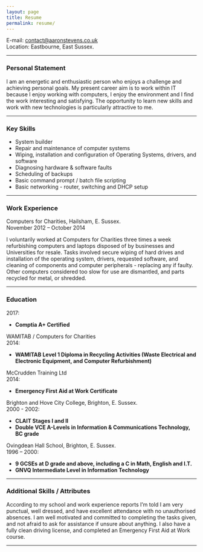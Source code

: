 ```yaml
---
layout: page
title: Resume
permalink: resume/
---
```


E-mail: <a href="&#109;&#97;&#105;&#108;&#116;&#111;&#58;&#99;&#111;&#110;&#116;&#97;&#99;&#116;&#64;&#97;&#97;&#114;&#111;&#110;&#115;&#116;&#101;&#118;&#101;&#110;&#115;&#46;&#99;&#111;&#46;&#117;&#107;?subject=Enquiry%20from%20aaronstevens.co.uk">&#99;&#111;&#110;&#116;&#97;&#99;&#116;&#64;&#97;&#97;&#114;&#111;&#110;&#115;&#116;&#101;&#118;&#101;&#110;&#115;&#46;&#99;&#111;&#46;&#117;&#107;</a>  
Location: Eastbourne, East Sussex.

---

### Personal Statement

I am an energetic and enthusiastic person who enjoys a challenge and achieving personal goals. My present career aim is to work within IT because I enjoy working with computers, I enjoy the environment and I find the work interesting and satisfying. The opportunity to learn new skills and work with new technologies is particularly attractive to me.

---

### Key Skills

*	System builder
*	Repair and maintenance of computer systems
*	Wiping, installation and configuration of Operating Systems, drivers, and software
*	Diagnosing hardware & software faults
*	Scheduling of backups
*	Basic command prompt / batch file scripting
*	Basic networking - router, switching and DHCP setup


---

### Work Experience

Computers for Charities, Hailsham, E. Sussex.  
November 2012 – October 2014

I voluntarily worked at Computers for Charities three times a week refurbishing computers and laptops disposed of by businesses and Universities for resale. Tasks involved secure wiping of hard drives and installation of the operating system, drivers, requested software, and cleaning of components and computer peripherals - replacing any if faulty. Other computers considered too slow for use are dismantled, and parts recycled for metal, or shredded.

---

### Education

2017:

* __Comptia A+ Certified__

WAMITAB / Computers for Charities  
2014:

* __WAMITAB Level 1 Diploma in Recycling Activities (Waste Electrical and Electronic Equipment, and Computer Refurbishment)__


McCrudden Training Ltd  
2014:

* __Emergency First Aid at Work Certificate__

Brighton and Hove City College, Brighton, E. Sussex.  
2000 - 2002:

* __CLAIT Stages I and II__
* __Double VCE A-Levels in Information & Communications Technology, BC grade__

Ovingdean Hall School, Brighton, E. Sussex.  
1996 – 2000:

* __9 GCSEs at D grade and above, including a C in Math, English and I.T.__
* __GNVQ Intermediate Level in Information Technology__

---

### Additional Skills / Attributes

According to my school and work experience reports I’m told I am very punctual, well dressed, and have excellent attendance with no unauthorised absences. I am well motivated and committed to completing the tasks given, and not afraid to ask for assistance if unsure about anything. I also have a fully clean driving license, and completed an Emergency First Aid at Work course.

---
